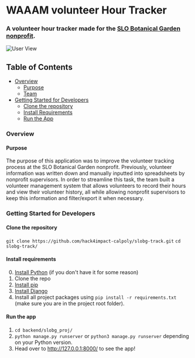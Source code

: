 # WAAAM volunteer Hour Tracker

### A volunteer hour tracker made for the <a href="https://www.slobg.org/" target="_blank">SLO Botanical Garden nonprofit</a>.

![User View](https://github.com/eric-newcomer/slobg-track/blob/master/backend/slobg_proj/slobg_app/static/slobg_app/img/user-view.png)

## Table of Contents
- [Overview](#overview)
  - [Purpose](#purpose)
  - [Team](#team)
- [Getting Started for Developers](#getting-started-for-developers)
  - [Clone the repository](#clone-the-repository)
  - [Install Requirements](#install-requirements)
  - [Run the App](#run-the-app)

### Overview

#### Purpose
The purpose of this application was to improve the volunteer tracking process at the SLO Botanical Garden nonprofit. Previously, volunteer information was written down and manually inputted into spreadsheets by nonprofit supervisors. In order to streamline this task, the team built a volunteer management system that allows volunteers to record their hours and view their volunteer history, all while allowing nonprofit supervisors to keep this information and filter/export it when necessary. 



### Getting Started for Developers

#### Clone the repository
``` git clone https://github.com/hack4impact-calpoly/slobg-track.git ```
```cd slobg-track/```

#### Install requirements
0. [Install Python](https://www.python.org/downloads/) (if you don't have it for some reason)
1. Clone the repo
2. [Install pip](https://pip.pypa.io/en/stable/installing/)
3. [Install Django](https://docs.djangoproject.com/en/3.0/topics/install/)
4. Install all project packages using `pip install -r requirements.txt` (make sure you are in the project root folder).

#### Run the app
1. ```cd backend/slobg_proj/```
2. ```python manage.py runserver``` or ```python3 manage.py runserver``` depending on your Python version.
3. Head over to http://127.0.0.1:8000/ to see the app!


